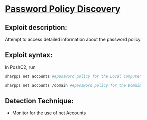 # [Password Policy Discovery](https://attack.mitre.org/techniques/T1201/#:~:text=Adversaries%20may%20attempt%20to%20access,or%20crack%20through%20Brute%20Force.)

## Exploit description:
Attempt to access detailed information about the password policy.

## Exploit syntax:
In PoshC2, run

```sh
sharpps net accounts ##password policy for the Local Computer 

sharpps net accounts /domain ##password policy for the Domain
```

## Detection Technique:
* Monitor for the use of net Accounts
